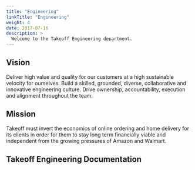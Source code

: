 ```yaml
---
title: "Engineering"
linkTitle: "Engineering"
weight: 4
date: 2017-07-16
description: >
  Welcome to the Takeoff Engineering department.
---
```

## Vision
Deliver high value and quality for our customers at a high sustainable velocity for ourselves. Build a skilled, grounded, diverse, collaborative and innovative engineering culture. Drive ownership, accountability, execution and alignment throughout the team.


## Mission
Takeoff must invert the economics of online ordering and home delivery for its clients in order for them to stay long term financially viable and independent from the growing pressures of Amazon and Walmart.



## Takeoff Engineering Documentation

